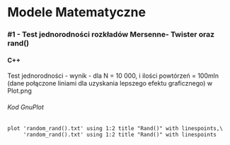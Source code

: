 # Modele Matematyczne

### #1 - Test jednorodności rozkładów Mersenne- Twister oraz rand()

#### C++

Test jednorodności - wynik - dla N = 10 000, i ilości powtórzeń = 100mln (dane połączone liniami dla uzyskania lepszego efektu graficznego) w Plot.png



###### Kod GnuPlot

```
plot 'random_rand().txt' using 1:2 title "Rand()" with linespoints,\
	 'random_rand().txt' using 1:2 title "Rand()" with linespoints  
```